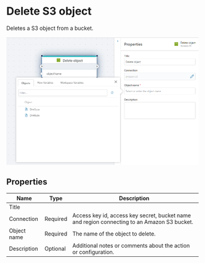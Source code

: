 # Delete S3 object

Deletes a S3 object from a bucket.

![img](../../../../images/flow/delete-object.png)

## Properties

| Name        | Type     | Description                                                                                 |
| ----------- | -------- | ------------------------------------------------------------------------------------------- |
| Title       | |                                                                                             |
| Connection  | Required | Access key id, access key secret, bucket name and region connecting to an Amazon S3 bucket. |
| Object name | Required | The name of the object to delete.                                                           |
| Description | Optional |  Additional notes or comments about the action or configuration. |
